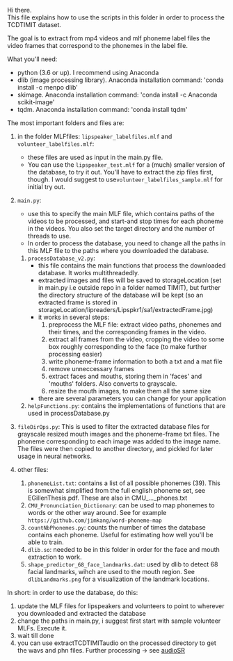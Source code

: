 Hi there.  
This file explains how to use the scripts in this folder in order to process the TCDTIMIT dataset.

The goal is to extract from mp4 videos and mlf phoneme label files the video frames that correspond to the phonemes in the label file.

What you'll need:  
- python (3.6 or up). I recommend using Anaconda
- dlib (image processing library). Anaconda installation command: 'conda install -c menpo dlib'
- skimage. Anaconda installation command: 'conda install -c  Anaconda scikit-image'
- tqdm. Anaconda installation command: 'conda install tqdm'   

The most important folders and files are:
1. in the folder MLFfiles: `lipspeaker_labelfiles.mlf` and `volunteer_labelfiles.mlf`:
    - these files are used as input in the main.py file. 
    - You can use the `lipspeaker_test.mlf` for a (much) smaller version of the database, to try it out. You'll have to extract the zip files first, though. I would suggest to use`volunteer_labelfiles_sample.mlf` for initial try out.

2. `main.py`: 
    - use this to specify the main MLF file, which contains paths of the videos to be processed, and start-and stop times for each phoneme in the videos.  You also set the target directory and the number of threads to use.  
    - In order to process the database, you need to change all the paths in this MLF file to the paths where you downloaded the database.  
            
    1. `processDatabase_v2.py`:
          - this file contains the main functions that process the downloaded database. It works multithreadedly.  
          - extracted images and files will be saved to storageLocation (set in main.py i.e outside repo in a folder named TIMIT), but further the directory structure of the database will be kept (so an extracted frame is stored in storageLocation/lipreaders/Lipspkr1/sa1/extractedFrame.jpg)  
          - it works in several steps:    
               1. preprocess the MLF file: extract video paths, phonemes and their times, and the corresponding frames in the video.    
               1. extract all frames from the video, cropping the video to some box roughly corresponding to the face (to make further processing easier)
               1. write phoneme-frame information to both a txt and a mat file
               1. remove unneccessary frames
               1. extract faces and mouths, storing them in 'faces' and 'mouths' folders. Also converts to grayscale.  
               1. resize the mouth images, to make them all the same size
          - there are several parameters you can change for your application
    1. `helpFunctions.py`: contains the implementations of functions that are used in processDatabase.py

1. `fileDirOps.py`:  This is used to filter the extracted database files for grayscale resized mouth images and the phoneme-frame txt files. The phoneme corresponding to each image was added to the image name. 
The files were then copied to another directory, and pickled for later usage in neural networks.

1. other files:  
    1. `phonemeList.txt`:     contains a list of all possible phonemes (39). This is somewhat simplified from the full english phoneme set, see EGillenThesis.pdf. These are also in CMU_..._phones.txt  
    1. `CMU_Pronunciation_Dictionary`: can be used to map phonemes to words or the other way around. See for example `https://github.com/jimkang/word-phoneme-map`  
    1. `countNbPhonemes.py`:  counts the number of times the database contains each phoneme. Useful for estimating how well you'll be able to train.  
    1. `dlib.so`:            needed to be in this folder in order for the face and mouth extraction to work.  
    1. `shape_predictor_68_face_landmarks.dat`: used by dlib to detect 68 facial landmarks, wihch are used to the mouth region. See `dlibLandmarks.png` for a visualization of the landmark locations.  
    
    
In short: in order to use the database, do this:
1. update the MLF files for lipspeakers and volunteers to point to wherever you downloaded and extracted the database
2. change the paths in main.py, i suggest first start with sample volunteer MLFs. Execute it.
3. wait till done
4. you can use extractTCDTIMITaudio on the processed directory to get the wavs and phn files. Further processing -> see [audioSR](https://github.com/matthijsvk/multimodalSR/tree/master/code/audioSR)  
